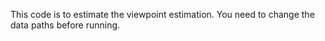 This code is to estimate the viewpoint estimation. You need to change the data paths before running.

